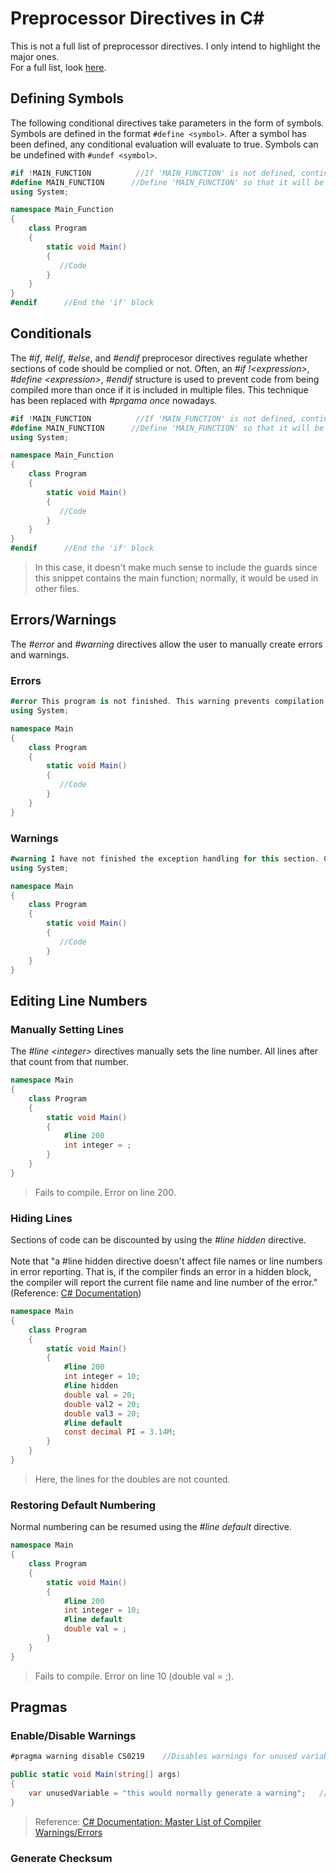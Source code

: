 # Preprocessor Directives in C#
This is not a full list of preprocessor directives. I only intend to highlight the major ones. <br />
For a full list, look [here](https://docs.microsoft.com/en-us/dotnet/csharp/language-reference/preprocessor-directives).

## Defining Symbols
The following conditional directives take parameters in the form of symbols. Symbols are defined in the format `#define <symbol>`. After a symbol has been defined, 
any conditional evaluation will evaluate to true. Symbols can be undefined with `#undef <symbol>`.
```C#
#if !MAIN_FUNCTION          //If 'MAIN_FUNCTION' is not defined, continue until '#endif'
#define MAIN_FUNCTION      //Define 'MAIN_FUNCTION' so that it will be not be compiled twice
using System;

namespace Main_Function
{
    class Program
    {
        static void Main()
        {
           //Code
        }
    }
}
#endif      //End the 'if' block
```

## Conditionals
The _#if_, _#elif_, _#else_, and _#endif_ preprocesor directives regulate whether sections of code should be complied or not. 
Often, an _#if !\<expression\>_, _#define \<expression\>_, _#endif_ structure is used to prevent code from being compiled more than once if it is included in multiple files.
This technique has been replaced with _#prgama once_ nowadays.

```C#
#if !MAIN_FUNCTION          //If 'MAIN_FUNCTION' is not defined, continue until '#endif'
#define MAIN_FUNCTION      //Define 'MAIN_FUNCTION' so that it will be not be compiled twice
using System;

namespace Main_Function
{
    class Program
    {
        static void Main()
        {
           //Code
        }
    }
}
#endif      //End the 'if' block
```
> In this case, it doesn't make much sense to include the guards since this snippet contains the main function; normally, it would be used in other files.

## Errors/Warnings
The _#error_ and _#warning_ directives allow the user to manually create errors and warnings.

### Errors
```C#
#error This program is not finished. This warning prevents compilation.
using System;

namespace Main
{
    class Program
    {
        static void Main()
        {
           //Code
        }
    }
}
```

### Warnings
```C#
#warning I have not finished the exception handling for this section. Careful.
using System;

namespace Main
{
    class Program
    {
        static void Main()
        {
           //Code
        }
    }
}
```

## Editing Line Numbers

### Manually Setting Lines
The _#line \<integer\>_ directives manually sets the line number. All lines after that count from that number.
```C#
namespace Main
{
    class Program
    {
        static void Main()
        {
            #line 200
            int integer = ;
        }
    }
}
```
> Fails to compile. Error on line 200.

### Hiding Lines
Sections of code can be discounted by using the _#line hidden_ directive. <br /> <br />
Note that "a #line hidden directive doesn't affect file names or line numbers in error reporting. That is, if the compiler finds an error in a hidden block, the compiler will report the current file name and line number of the error." (Reference: [C# Documentation](https://docs.microsoft.com/en-us/dotnet/csharp/language-reference/preprocessor-directives))
```C#
namespace Main
{
    class Program
    {
        static void Main()
        {
            #line 200
            int integer = 10;
            #line hidden
            double val = 20;
            double val2 = 20;
            double val3 = 20;
            #line default
            const decimal PI = 3.14M;
        }
    }
}
```
> Here, the lines for the doubles are not counted.

### Restoring Default Numbering
Normal numbering can be resumed using the _#line default_ directive.
```C#
namespace Main
{
    class Program
    {
        static void Main()
        {
            #line 200
            int integer = 10;
            #line default
            double val = ;
        }
    }
}
```
> Fails to compile. Error on line 10 (double val = ;).

## Pragmas

### Enable/Disable Warnings
```C#
#pragma warning disable CS0219    //Disables warnings for unused variables

public static void Main(string[] args)
{
    var unusedVariable = "this would normally generate a warning";   //typically error no. CS0219
}
```
> Reference: [C# Documentation: Master List of Compiler Warnings/Errors](https://docs.microsoft.com/en-us/dotnet/csharp/language-reference/compiler-messages/)

### Generate Checksum
